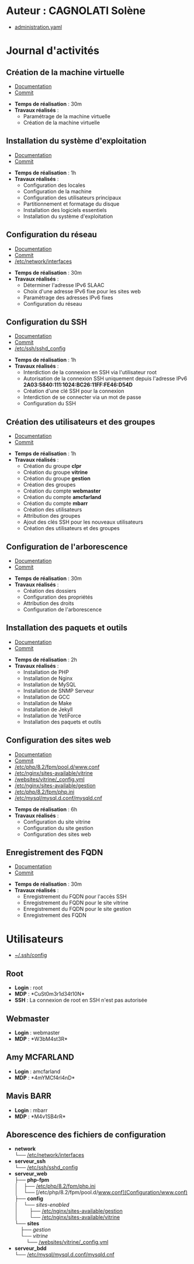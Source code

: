 # Auteur : CAGNOLATI Solène

* [administration.yaml](administration.yaml)

# Journal d'activités

## Création de la machine virtuelle

* [Documentation](Documentation/CreationVM.md)
* [Commit](https://github.com/CFAI2024-CPLR/projet_web/commit/ee1f51b4e8120ebf0751ce2b4bdc460b15749143)

- **Temps de réalisation** : 30m
- **Travaux réalisés** : 
    - Paramétrage de la machine virtuelle
    - Création de la machine virtuelle

## Installation du système d'exploitation

* [Documentation](Documentation/InstallationOS.md)
* [Commit](https://github.com/CFAI2024-CPLR/projet_web/commit/7ea530892a364a7fb911b505b9d37874462ee280)

- **Temps de réalisation** : 1h
- **Travaux réalisés** : 
    - Configuration des locales
    - Configuration de la machine
    - Configuration des utilisateurs principaux
    - Partitionnement et formatage du disque
    - Installation des logiciels essentiels
    - Installation du système d'exploitation

## Configuration du réseau

* [Documentation](Documentation/ConfigurationReseau.md)
* [Commit](https://github.com/CFAI2024-CPLR/projet_web/commit/d55b24db605d06f0ba5dc5d9474724dca078134b)
* [/etc/network/interfaces](Configuration/interfaces)

- **Temps de réalisation** : 30m
- **Travaux réalisés** : 
    - Déterminer l'adresse IPv6 SLAAC
    - Choix d'une adresse IPv6 fixe pour les sites web
    - Paramètrage des adresses IPv6 fixes
    - Configuration du réseau
    
## Configuration du SSH

* [Documentation](Documentation/ConfigurationSSH.md)
* [Commit](https://github.com/CFAI2024-CPLR/projet_web/commit/e212cfb81c64bf07cccfba2d2408cb0df28b0c63)
* [/etc/ssh/sshd_config](Configuration/sshd_config)

- **Temps de réalisation** : 1h
- **Travaux réalisés** : 
    - Interdiction de la connexion en SSH via l'utilisateur root
    - Autorisation de la connexion SSH uniquement depuis l'adresse IPv6 **2A03:5840:111:1024:BC26:11FF:FE46:D54D**
    - Création d'une clé SSH pour la connexion
    - Interdiction de se connecter via un mot de passe
    - Configuration du SSH

## Création des utilisateurs et des groupes

* [Documentation](Documentation/CreationUtilisateursGroupes.md)
* [Commit](https://github.com/CFAI2024-CPLR/projet_web/commit/ba336ae28f463c2f3bf835d90100674ed422fb63)

- **Temps de réalisation** : 1h
- **Travaux réalisés** : 
    - Création du groupe **clpr**
    - Création du groupe **vitrine**
    - Création du groupe **gestion**
    - Création des groupes
    - Création du compte **webmaster**
    - Création du compte **amcfarland**
    - Création du compte **mbarr**
    - Création des utilisateurs
    - Attribution des groupes
    - Ajout des clés SSH pour les nouveaux utilisateurs
    - Création des utilisateurs et des groupes

## Configuration de l'arborescence

* [Documentation](Documentation/ConfigurationArborescence.md)
* [Commit](https://github.com/CFAI2024-CPLR/projet_web/commit/55a6cf4d96cbf6f3bd232eb536b996927f30bfc4)

- **Temps de réalisation** : 30m
- **Travaux réalisés** : 
    - Création des dossiers
    - Configuration des propriétés
    - Attribution des droits
    - Configuration de l'arborescence

## Installation des paquets et outils

* [Documentation](Documentation/ConfigurationArborescence.md)
* [Commit](https://github.com/CFAI2024-CPLR/projet_web/commit/727d0becb0a23718826e7468462e7b9acb7ad544)

- **Temps de réalisation** : 2h
- **Travaux réalisés** : 
    - Installation de PHP
    - Installation de Nginx
    - Installation de MySQL
    - Installation de SNMP Serveur
    - Installation de GCC
    - Installation de Make
    - Installation de Jekyll
    - Installation de YetiForce
    - Installation des paquets et outils

## Configuration des sites web

* [Documentation](Documentation/ConfigurationSitesWeb.md)
* [Commit](https://github.com/CFAI2024-CPLR/projet_web/commit/f07ac4de9bbbb8a2dedbf5dad195eb5f3dc1ef9b)
* [/etc/php/8.2/fpm/pool.d/www.conf ](Configuration/www.conf)
* [/etc/nginx/sites-available/vitrine](Configuration/vitrine)
* [/websites/vitrine/_config.yml](Configuration/_config.yml)
* [/etc/nginx/sites-available/gestion](Configuration/gestion)
* [/etc/php/8.2/fpm/php.ini](Configuration/php.ini)
* [/etc/mysql/mysql.d.conf/mysqld.cnf](Configuration/mysqld.cnf)

- **Temps de réalisation** : 6h
- **Travaux réalisés** : 
    - Configuration du site vitrine
    - Configuration du site gestion
    - Configuration des sites web

## Enregistrement des FQDN

* [Documentation](Documentation/EnregistrementFQDN.md)
* [Commit](https://github.com/CFAI2024-CPLR/projet_web/commit/3f8dda76af97a18d3e3e519d334ec9929dbb2c2c)

- **Temps de réalisation** : 30m
- **Travaux réalisés** : 
    - Enregistrement du FQDN pour l'accès SSH
    - Enregistrement du FQDN pour le site vitrine
    - Enregistrement du FQDN pour le site gestion
    - Enregistrement des FQDN

# Utilisateurs

* [~/.ssh/config](Configuration/config)

## Root

- **Login** : root
- **MDP** : \*CuSt0m3r1d34t10N\*
- **SSH** : La connexion de root en SSH n'est pas autorisée

## Webmaster

- **Login** : webmaster
- **MDP** : \*W3bM4st3R\*

## Amy MCFARLAND

- **Login** : amcfarland
- **MDP** : \*4mYMCf4rl4nD\*

## Mavis BARR

- **Login** : mbarr
- **MDP** : \*M4v1SB4rR\*

## Aborescence des fichiers de configuration

- **network**
<br>└── [/etc/network/interfaces](Configuration/interfaces)
- **serveur_ssh**
<br>└── [/etc/ssh/sshd_config](Configuration/sshd_config)
- **serveur_web**
<br>├── **php-fpm**
<br>│&nbsp;&nbsp;&nbsp;&nbsp;├── [/etc/php/8.2/fpm/php.ini](Configuration/php.ini)
<br>│&nbsp;&nbsp;&nbsp;&nbsp;└── [/etc/php/8.2/fpm/pool.d/www.conf](Configuration/www.conf)
<br>├── **config**
<br>│&nbsp;&nbsp;&nbsp;&nbsp;└── *sites-enabled*
<br>│&nbsp;&nbsp;&nbsp;&nbsp;&nbsp;&nbsp;&nbsp;&nbsp;├── [/etc/nginx/sites-available/gestion](Configuration/gestion)
<br>│&nbsp;&nbsp;&nbsp;&nbsp;&nbsp;&nbsp;&nbsp;&nbsp;└── [/etc/nginx/sites-available/vitrine](Configuration/vitrine)
<br>└── **sites**
<br>&nbsp;&nbsp;&nbsp;&nbsp;├── *gestion*
<br>&nbsp;&nbsp;&nbsp;&nbsp;└── *vitrine*
<br>&nbsp;&nbsp;&nbsp;&nbsp;&nbsp;&nbsp;&nbsp;&nbsp;└── [/websites/vitrine/_config.yml](Configuration/_config.yml)
- **serveur_bdd**
<br>└── [/etc/mysql/mysql.d.conf/mysqld.cnf](Configuration/mysqld.cnf)